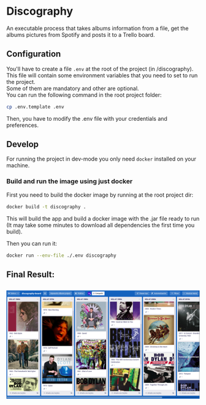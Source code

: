 # Discography
An executable process that takes albums information from a file, get the albums pictures from Spotify and posts it to a Trello board.

## Configuration
You'll have to create a file `.env` at the root of the project (in /discography). <br>
This file will contain some environment variables that you need to set to run the project. <br>
Some of them are mandatory and other are optional. <br>
You can run the following command in the root project folder: 
```bash
cp .env.template .env
```
Then, you have to modify the .env file with your credentials and preferences.

## Develop
For running the project in dev-mode you only need `docker` installed on your machine.

### Build and run the image using just docker
First you need to build the docker image by running at the root project dir:
```bash
docker build -t discography .
```

This will build the app and build a docker image with the .jar file ready to run
(It may take some minutes to download all dependencies the first time you build).

Then you can run it:
```bash
docker run --env-file ./.env discography
```

## Final Result:
![img.png](example-images/img.png)
---


